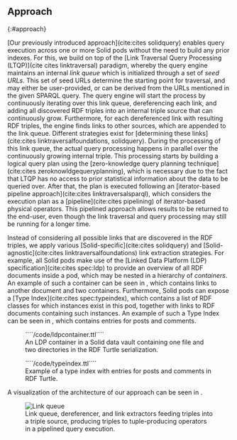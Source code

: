 ## Approach
{:#approach}

[Our previously introduced approach](cite:cites solidquery) enables query execution across one or more Solid pods
without the need to build any prior indexes.
For this, we build on top of the [Link Traversal Query Processing (LTQP)](cite cites linktraversal) paradigm,
whereby the query engine maintains an internal *link queue* which is initialized through a set of *seed URLs*.
This set of seed URLs determine the starting point for traversal, and may either be user-provided,
or can be derived from the URLs mentioned in the given SPARQL query.
The query engine will start the process by continuously iterating over this link queue, dereferencing each link,
and adding all discovered RDF triples into an internal triple source that can continuously grow.
Furthermore, for each dereferenced link with resulting RDF triples, the engine finds links to other sources,
which are appended to the link queue.
Different strategies exist for [determining these links](cite:cites linktraversalfoundations, solidquery).
During the processing of this link queue, the actual query processing happens in parallel over the continuously growing internal triple.
This processing starts by building a logical query plan using the [zero-knowledge query planning technique](cite:cites zeroknowldgequeryplanning),
which is necessary due to the fact that LTQP has no access to prior statistical information about the data to be queried over.
After that, the plan is executed following an [iterator-based pipeline approach](cite:cites linktraversalsparql),
which considers the execution plan as a [pipeline](cite:cites pipelining) of iterator-based physical operators.
This pipelined approach allows results to be returned to the end-user,
even though the link traversal and query processing may still be running for a longer time.

Instead of considering all possible links that are discovered in the RDF triples,
we apply various [Solid-specific](cite:cites solidquery) and [Solid-agnostic](cite:cites linktraversalfoundations) link extraction strategies.
For example, all Solid pods make use of the [Linked Data Platform (LDP) specification](cite:cites spec:ldp)
to provide an overview of all RDF documents inside a pod, which may be nested in a hierarchy of *containers*.
An example of such a container can be seen in [](#example-ldpcontainer),
which contains links to another document and two containers.
Furthermore, Solid pods can expose a [Type Index](cite:cites spec:typeindex),
which contains a list of RDF classes for which instances exist in this pod,
together with links to RDF documents containing such instances.
An example of such a Type Index can be seen in [](#example-typeindex),
which contains entries for posts and comments.

<figure id="example-ldpcontainer" class="listing">
````/code/ldpcontainer.ttl````
<figcaption markdown="block">
An LDP container in a Solid data vault containing one file and two directories in the RDF Turtle serialization.
</figcaption>
</figure>

<figure id="example-typeindex" class="listing">
````/code/typeindex.ttl````
<figcaption markdown="block">
Example of a type index with entries for posts and comments in RDF Turtle.
</figcaption>
</figure>

A visualization of the architecture of our approach can be seen in [](#figure-link-queue).

<figure id="figure-link-queue">
<img src="img/link-queue.svg" alt="Link queue" class="img-narrow">
<figcaption markdown="block">
Link queue, dereferencer, and link extractors feeding triples into a triple source,
producing triples to tuple-producing operators
in a pipelined query execution.
</figcaption>
</figure>
